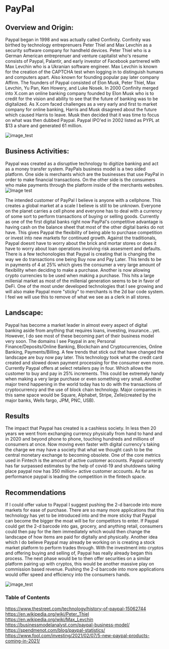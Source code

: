 # PayPal
## Overview and Origin:

  Paypal began in 1998 and was actually called Confinity.  Confinity was birthed by technology entreprenuers Peter Thiel and Max Levchin as a security software company for handheld devices.  Peter Thiel who is a German American entreprenuer and venture capitalist who's resume consists of Paypal, Palantir, and early investor of Facebook partnered with Max Levchin who is a Ukranian software engineer.  Max Levchin is known for the creation of the CAPTCHA test when logging in to distinguish humans and computers apart.  Also known for founding popular pay later company Affirm.  The founders of Paypal consisted of Elon Musk, Peter Thiel, Max Levchin, Yu Pan, Ken Howery, and Luke Nosek. In 2000 Confinity merged into X.com an online banking company founded by Elon Musk who is to credit for the vision and ability to see that the future of banking was to be digitalized.  As X.com faced challenges as a very early and first to market company for online banking, Harris and Musk disagreed about the future which caused Harris to leave.  Musk then decided that it was time to focus on what was then dubbed Paypal.  Paypal IPO'ed in 2002 listed as PYPL at $13 a share and generated 61 million.
  
![image_test](https://cdn.substack.com/image/fetch/w_1456,c_limit,f_auto,q_auto:good,fl_progressive:steep/https%3A%2F%2Fbucketeer-e05bbc84-baa3-437e-9518-adb32be77984.s3.amazonaws.com%2Fpublic%2Fimages%2F647fd1b7-967a-4773-bc66-ffd4a1ada526_1000x546.png "Fintech")

## Business Activities:

  Paypal was created as a disruptive technology to digitize banking and act as a money transfer system.  PayPals business model is a two sided platform.  One side is merchants which are the businesses that use PayPal in order to make financial transactions.  On the other side is the consumers who make payments through the platform inside of the merchants websites.
![Image test](https://businessmodelanalyst.com/wp-content/uploads/2020/12/Paypal-Business-Model-Multisided-Platform-1024x576.jpg "Fintech")
  
  The intended customer of PayPal I believe is anyone with a cellphone.  This creates a global market at a scale I believe is still to be unknown.  Everyone on the planet carries a cell phone and everyone has to deal with a currency of some sort to perform transactions of buying or selling goods.  Currently as one of the first digital banks right now PayPal's competitive advantage is having cash on the balance sheet that most of the other digital banks do not have.  This gives Paypal the flexibility of being able to purchase competition or invest into new markets for continued growth.  Against the traditionals, Paypal doesnt have to worry about the brick and mortar stores or does it have to worry about loan operations involving risk assesment and defaults.  There is a few techonologies that Paypal is creating that is changing the way we do transactions one being Buy now and Pay Later.  This tends to be in payments of 4 at 25% which gives the consumer a very large amount of flexibility when deciding to make a purchase.  Another is now allowing crypto currencies to be used when making a purchase.  This hits a large millenial market as most of the millenial generation seems to be in favor of DeFi.  One of the most under developed technologies that I see growing and will also make Paypal more "sticky" to merchants is the 2d bar code system.  I feel we will use this to remove of what we see as a clerk in all stores.

## Landscape:

  Paypal has become a market leader in almost every aspect of digital banking aside from anything that requires loans, investing, insurance...yet.  However, I do see most of these becoming part of their business model very soon.  The domains I see Paypal in are; Personal Finance/Deposits/Online Banking, Blockchain and Cryptocurrencies, Online Banking, Payments/Billing.   A few trends that stick out that have changed the landscape are buy now pay later.  This technology took what the credit card created and slowed down payment processing for the consumer even more.  Currently Paypal offers at select retailers pay in four.  Which allows the customer to buy and pay in 25% increments.  This could be extremely handy when making a very large purchase or even something very small.  Another major trend happening in the world today has to do with the transactions of cryptocurrency and the use of block chain technology.  Major companies in this same space would be Square, Alphabet, Stripe, Zelle(created by the major banks, Wells fargo, JPM, PNC, USB).

## Results

  The impact that Paypal has created is a cashless society.  In less then 20 years we went from exchanging currency physically from hand to hand and in 2020 and beyond phone to phone, touching hundreds and millions of consumers at once.  Now moving even faster with digital currency's taking the charge we may have a society that what we thought cash to be the central monetary exchange to becoming obsolete.  One of the core metrics used in Fintech is the amount of active customer accounts.  Paypal currently has far surpassed estimates by the help of covid-19 and shutdowns taking place paypal now has 350 million+ active customer accounts. As far as performance paypal is leading the competition in the fintech space.
  
## Recommendations

  If I could offer value to Paypal I suggest pushing the 2-d barcode into more markets for ease of purchase.  There are so many more applications that this technology has yet to be introduced into and the more sticky that Paypal can become the bigger the moat will be for competitors to enter.  If Paypal could get the 2-d barcode into gas, grocery, and anything retail, consumers could then pay for the item immediately which would then change the landscape of how items are paid for digitally and physically.  Another idea which I do believe Paypal may already be working on is creating a stock market platform to perform trades through.  With the investment into cryptos and offering buying and selling of, Paypal has really already began this process.  The next phase would be to then offer securities on a similar platform pairing up with cryptos, this would be another massive play on commission based revenue.  Pushing the 2-d barcode into more applications would offer speed and efficiency into the consumers hands. 
  
![image_test](https://4cornerscreative.com/wp-content/uploads/2016/02/paypal-QR-codes.jpg "fintech")

### Table of Contents

https://www.thestreet.com/technology/history-of-paypal-15062744
https://en.wikipedia.org/wiki/Peter_Thiel
https://en.wikipedia.org/wiki/Max_Levchin
https://businessmodelanalyst.com/paypal-business-model/
https://spendmenot.com/blog/paypal-statistics/
https://www.fool.com/investing/2021/02/07/5-new-paypal-products-coming-in-2021/
